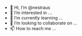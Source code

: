 - 👋 Hi, I’m @nestraus
- 👀 I’m interested in ...
- 🌱 I’m currently learning ...
- 💞️ I’m looking to collaborate on ...
- 📫 How to reach me ...

<!---
nestraus/nestraus is a ✨ special ✨ repository because its `README.md` (this file) appears on your GitHub profile.
You can click the Preview link to take a look at your changes.
--->
